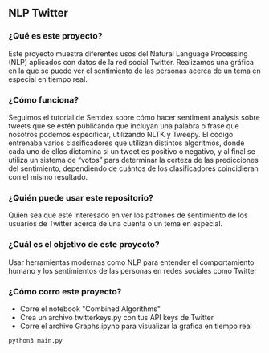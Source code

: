 ## NLP Twitter

### ¿Qué es este proyecto?

Este proyecto muestra diferentes usos del Natural Language Processing (NLP) aplicados con datos de la red social Twitter. Realizamos una gráfica en la que se puede ver el sentimiento de las personas acerca de un tema en especial en tiempo real.

### ¿Cómo funciona?

Seguimos el tutorial de Sentdex sobre cómo hacer sentiment analysis sobre tweets que se estén publicando que incluyan una palabra o frase que nosotros podemos especificar, utilizando NLTK y Tweepy.
El código entrenaba varios clasificadores que utilizan distintos algoritmos, donde cada uno de ellos dictamina si un tweet es positivo o negativo, y al final se utiliza un sistema de “votos” para determinar la certeza de las predicciones del sentimiento, dependiendo de cuántos de los clasificadores coincidieran con el mismo resultado.

### ¿Quién puede usar este repositorio?

Quien sea que esté interesado en ver los patrones de sentimiento de los usuarios de Twitter acerca de una cuenta o un tema en especial.

### ¿Cuál es el objetivo de este proyecto?

Usar herramientas modernas como NLP para entender el comportamiento humano y los sentimientos de las personas en redes sociales como Twitter

### ¿Cómo corro este proyecto?

- Corre el notebook "Combined Algorithms"
- Crea un archivo twitterkeys.py con tus API keys de Twitter
- Corre el archivo Graphs.ipynb para visualizar la grafica en tiempo real

```bash
python3 main.py
```